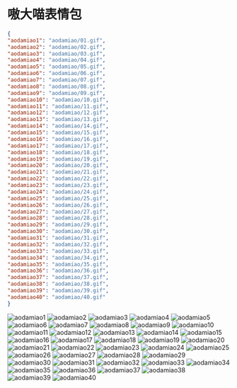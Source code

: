 # 嗷大喵表情包

```json
{
"aodamiao1": "aodamiao/01.gif",
"aodamiao2": "aodamiao/02.gif",
"aodamiao3": "aodamiao/03.gif",
"aodamiao4": "aodamiao/04.gif",
"aodamiao5": "aodamiao/05.gif",
"aodamiao6": "aodamiao/06.gif",
"aodamiao7": "aodamiao/07.gif",
"aodamiao8": "aodamiao/08.gif",
"aodamiao9": "aodamiao/09.gif",
"aodamiao10": "aodamiao/10.gif",
"aodamiao11": "aodamiao/11.gif",
"aodamiao12": "aodamiao/12.gif",
"aodamiao13": "aodamiao/13.gif",
"aodamiao14": "aodamiao/14.gif",
"aodamiao15": "aodamiao/15.gif",
"aodamiao16": "aodamiao/16.gif",
"aodamiao17": "aodamiao/17.gif",
"aodamiao18": "aodamiao/18.gif",
"aodamiao19": "aodamiao/19.gif",
"aodamiao20": "aodamiao/20.gif",
"aodamiao21": "aodamiao/21.gif",
"aodamiao22": "aodamiao/22.gif",
"aodamiao23": "aodamiao/23.gif",
"aodamiao24": "aodamiao/24.gif",
"aodamiao25": "aodamiao/25.gif",
"aodamiao26": "aodamiao/26.gif",
"aodamiao27": "aodamiao/27.gif",
"aodamiao28": "aodamiao/28.gif",
"aodamiao29": "aodamiao/29.gif",
"aodamiao30": "aodamiao/30.gif",
"aodamiao31": "aodamiao/31.gif",
"aodamiao32": "aodamiao/32.gif",
"aodamiao33": "aodamiao/33.gif",
"aodamiao34": "aodamiao/34.gif",
"aodamiao35": "aodamiao/35.gif",
"aodamiao36": "aodamiao/36.gif",
"aodamiao37": "aodamiao/37.gif",
"aodamiao38": "aodamiao/38.gif",
"aodamiao39": "aodamiao/39.gif",
"aodamiao40": "aodamiao/40.gif"
}
```
![aodamiao1](https://valinecdn.bili33.top/aodamiao/01.gif)
![aodamiao2](https://valinecdn.bili33.top/aodamiao/02.gif)
![aodamiao3](https://valinecdn.bili33.top/aodamiao/03.gif)
![aodamiao4](https://valinecdn.bili33.top/aodamiao/04.gif)
![aodamiao5](https://valinecdn.bili33.top/aodamiao/05.gif)
![aodamiao6](https://valinecdn.bili33.top/aodamiao/06.gif)
![aodamiao7](https://valinecdn.bili33.top/aodamiao/07.gif)
![aodamiao8](https://valinecdn.bili33.top/aodamiao/08.gif)
![aodamiao9](https://valinecdn.bili33.top/aodamiao/09.gif)
![aodamiao10](https://valinecdn.bili33.top/aodamiao/10.gif)
![aodamiao11](https://valinecdn.bili33.top/aodamiao/11.gif)
![aodamiao12](https://valinecdn.bili33.top/aodamiao/12.gif)
![aodamiao13](https://valinecdn.bili33.top/aodamiao/13.gif)
![aodamiao14](https://valinecdn.bili33.top/aodamiao/14.gif)
![aodamiao15](https://valinecdn.bili33.top/aodamiao/15.gif)
![aodamiao16](https://valinecdn.bili33.top/aodamiao/16.gif)
![aodamiao17](https://valinecdn.bili33.top/aodamiao/17.gif)
![aodamiao18](https://valinecdn.bili33.top/aodamiao/18.gif)
![aodamiao19](https://valinecdn.bili33.top/aodamiao/19.gif)
![aodamiao20](https://valinecdn.bili33.top/aodamiao/20.gif)
![aodamiao21](https://valinecdn.bili33.top/aodamiao/21.gif)
![aodamiao22](https://valinecdn.bili33.top/aodamiao/22.gif)
![aodamiao23](https://valinecdn.bili33.top/aodamiao/23.gif)
![aodamiao24](https://valinecdn.bili33.top/aodamiao/24.gif)
![aodamiao25](https://valinecdn.bili33.top/aodamiao/25.gif)
![aodamiao26](https://valinecdn.bili33.top/aodamiao/26.gif)
![aodamiao27](https://valinecdn.bili33.top/aodamiao/27.gif)
![aodamiao28](https://valinecdn.bili33.top/aodamiao/28.gif)
![aodamiao29](https://valinecdn.bili33.top/aodamiao/29.gif)
![aodamiao30](https://valinecdn.bili33.top/aodamiao/30.gif)
![aodamiao31](https://valinecdn.bili33.top/aodamiao/31.gif)
![aodamiao32](https://valinecdn.bili33.top/aodamiao/32.gif)
![aodamiao33](https://valinecdn.bili33.top/aodamiao/33.gif)
![aodamiao34](https://valinecdn.bili33.top/aodamiao/34.gif)
![aodamiao35](https://valinecdn.bili33.top/aodamiao/35.gif)
![aodamiao36](https://valinecdn.bili33.top/aodamiao/36.gif)
![aodamiao37](https://valinecdn.bili33.top/aodamiao/37.gif)
![aodamiao38](https://valinecdn.bili33.top/aodamiao/38.gif)
![aodamiao39](https://valinecdn.bili33.top/aodamiao/39.gif)
![aodamiao40](https://valinecdn.bili33.top/aodamiao/40.gif)